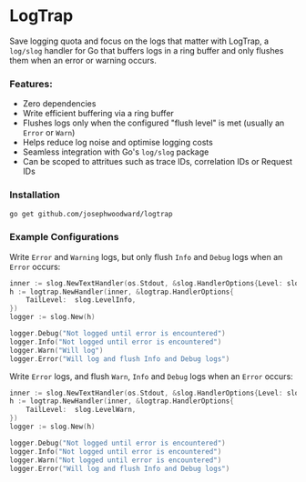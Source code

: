 # LogTrap

Save logging quota and focus on the logs that matter with LogTrap, a `log/slog` handler for Go that buffers logs in a ring buffer and only flushes them when an error or warning occurs.


### Features:

- Zero dependencies
- Write efficient buffering via a ring buffer
- Flushes logs only when the configured "flush level" is met (usually an `Error` or `Warn`)
- Helps reduce log noise and optimise logging costs
- Seamless integration with Go's `log/slog` package
- Can be scoped to attritues such as trace IDs, correlation IDs or Request IDs

### Installation

```sh
go get github.com/josephwoodward/logtrap
```

### Example Configurations

Write `Error` and `Warning` logs, but only flush `Info` and `Debug` logs when an `Error` occurs:

```go
inner := slog.NewTextHandler(os.Stdout, &slog.HandlerOptions{Level: slog.LevelDebug})
h := logtrap.NewHandler(inner, &logtrap.HandlerOptions{
	TailLevel:  slog.LevelInfo,
})
logger := slog.New(h)

logger.Debug("Not logged until error is encountered")
logger.Info("Not logged until error is encountered")
logger.Warn("Will log")
logger.Error("Will log and flush Info and Debug logs")
```

Write `Error` logs, and flush `Warn`, `Info` and `Debug` logs when an `Error` occurs:

```go
inner := slog.NewTextHandler(os.Stdout, &slog.HandlerOptions{Level: slog.LevelDebug})
h := logtrap.NewHandler(inner, &logtrap.HandlerOptions{
	TailLevel:  slog.LevelWarn,
})
logger := slog.New(h)

logger.Debug("Not logged until error is encountered")
logger.Info("Not logged until error is encountered")
logger.Warn("Not logged until error is encountered")
logger.Error("Will log and flush Info and Debug logs")
```
